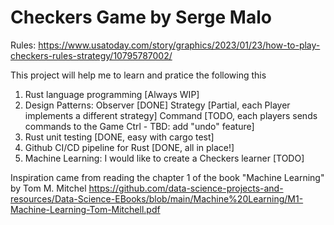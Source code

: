 # Checkers Game by Serge Malo

Rules:
https://www.usatoday.com/story/graphics/2023/01/23/how-to-play-checkers-rules-strategy/10795787002/

This project will help me to learn and pratice the following this

1. Rust language programming [Always WIP]
2. Design Patterns:
   Observer [DONE]
   Strategy [Partial, each Player implements a different strategy]
   Command [TODO, each players sends commands to the Game Ctrl - TBD: add "undo" feature]
4. Rust unit testing [DONE, easy with cargo test]
5. Github CI/CD pipeline for Rust [DONE, all in place!]
6. Machine Learning: I would like to create a Checkers learner [TODO]

Inspiration came from reading the chapter 1 of the book "Machine Learning" by Tom M. Mitchel
https://github.com/data-science-projects-and-resources/Data-Science-EBooks/blob/main/Machine%20Learning/M1-Machine-Learning-Tom-Mitchell.pdf
